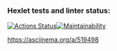 ### Hexlet tests and linter status:
[![Actions Status](https://github.com/AlexBoynich/frontend-project-lvl1/workflows/hexlet-check/badge.svg)](https://github.com/AlexBoynich/frontend-project-lvl1/actions)[![Maintainability](https://api.codeclimate.com/v1/badges/78a6ff021a110da6cbf4/maintainability)](https://codeclimate.com/github/AlexBoynich/frontend-project-lvl1/maintainability)

https://asciinema.org/a/519498
